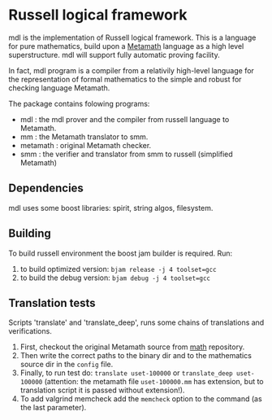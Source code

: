 
Russell logical framework
================================

mdl is the implementation of Russell logical framework.
This is a language for pure mathematics, build upon a [Metamath](http://www.metamath.org)
language as a high level superstructure. mdl will support fully automatic proving
facility.

In fact, mdl program is a compiler from a relativily high-level language for the 
representation of formal mathematics to the simple and robust for checking
language Metamath.

The package contains folowing programs:
 * mdl      : the mdl prover and the compiler from russell language to Metamath.
 * mm       : the Metamath translator to smm.
 * metamath : original Metamath checker.
 * smm      : the verifier and translator from smm to russell (simplified Metamath)

Dependencies
------------
mdl uses some boost libraries: spirit, string algos, filesystem.

Building
--------
To build russell environment the boost jam builder is required.
Run:
 1. to build optimized version:  `bjam release -j 4 toolset=gcc`
 2. to build the debug version:  `bjam debug -j 4 toolset=gcc`

Translation tests
-----------------
Scripts 'translate' and 'translate_deep', runs some chains of translations and verifications.
 1. First, checkout the original Metamath source from [math](https://github.com/dmitry-vlasov/math)
repository. 
 2. Then write the correct paths to the binary dir and to the mathematics source dir in
the `config` file. 
 3. Finally, to run test do: `translate uset-100000` or `translate_deep uset-100000`
 (attention: the metamath file `uset-100000.mm` has extension, but to translation script it is passed without extension!).
 4. To add valgrind memcheck add the `memcheck` option to the command (as the last parameter).

 

